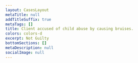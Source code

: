 ```yaml
---
layout: CasesLayout
metaTitle: null
addTitleSuffix: true
metaTags: []
title: Client accused of child abuse by causing bruises.
colors: colors-d
excerpt: Not Guilty
bottomSections: []
metaDescription: null
socialImage: null
---
```

